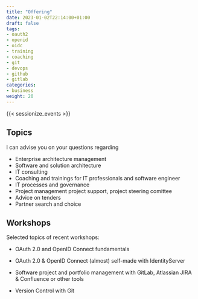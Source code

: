 ```yaml
---
title: "Offering"
date: 2023-01-02T22:14:00+01:00
draft: false
tags:
- oauth2
- openid
- oidc
- training
- coaching
- git
- devops
- github
- gitlab
categories:
- business
weight: 20
---
```


{{< sessionize_events >}}

## Topics
I can advise you on your questions regarding

- Enterprise architecture management
- Software and solution architecture
- IT consulting
- Coaching and trainings for IT professionals and software engineer
- IT processes and governance
- Project management project support, project steering comittee
- Advice on tenders
- Partner search and choice

## Workshops

Selected topics of recent workshops:

- OAuth 2.0 and OpenID Connect fundamentals

- OAuth 2.0 & OpenID Connect (almost) self-made with IdentityServer

- Software project and portfolio management with GitLab, Atlassian JIRA & Confluence or other tools

- Version Control with Git